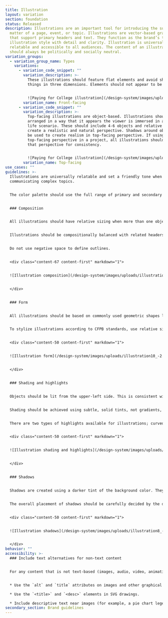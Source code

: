```yaml
---
title: Illustration
layout: variation
section: foundation
status: Released
description: Illustrations are an important tool for introducing the subject
  matter of a page, event, or topic. Illustrations are vector-based graphics
  that support primary headers and text. They function as the brand’s top-level
  illustration style with detail and clarity. Illustration is universally
  relatable and accessible to all audiences. The content of an illustration
  should always be politically and socially neutral.
variation_groups:
  - variation_group_name: Types
    variations:
      - variation_code_snippet: ""
        variation_description: >-
          These illustrations should feature flat elements and avoid showing
          things in three dimensions. Elements should not appear to be outlined.


          ![Paying for College illustration](/design-system/images/uploads/illustration5_-2.png)
        variation_name: Front-facing
      - variation_code_snippet: ""
        variation_description: >-
          Top-facing illustrations are object-based. Illustrations should be
          arranged in a way that it appears the viewer is immersed in a real
          life scenario. These should include 4-6 objects and relative sizing to
          create a realistic and natural perspective. Shadows around objects can
          be used to create realism in top-facing perspective. If using
          top-facing perspective in a project, all illustrations should maintain
          that perspective for consistency.


          ![Paying for College illustration](/design-system/images/uploads/illustration6_-2.png)
        variation_name: Top-facing
use_cases: ""
guidelines: >-
  Illustrations are universally relatable and set a friendly tone when
  communicating complex topics.


  The color palette should use the full range of primary and secondary colors, but selectively use a maximum of 3-4 colors, using midtones and tints to differentiate components. Illustrations should also make use of 100% white and black.


  ### Composition


  All illustrations should have relative sizing when more than one object is included. Illustrations should appear natural, but stylized. Do not scale-up or collage minicons or isocons for use in illustrations. Minicons can be used as graphic details when scaled appropriately.


  Illustrations should be compositionally balanced with related headers and text. Reduce “floating” by bleeding illustrations off the edges of the graphic. Make use of layering and subtle, vector-based background patterns to help ground the illustration. Shadows are appropriate when objects overlap but should not extend outside of objects.


  Do not use negative space to define outlines.


  <div class="content-67 content-first" markdown="1">


  ![Illustration composition](/design-system/images/uploads/illustration7_-2.png)


  </div>


  ### Form


  All illustrations should be based on commonly used geometric shapes like circles, triangles, beams, and rectangles.


  To stylize illustrations according to CFPB standards, use relative sizing on stroke weights with a rounded end cap. For curved lines, the stylized stroke is recommended throughout illustrations.


  <div class="content-50 content-first" markdown="1">


  ![Illustration form](/design-system/images/uploads/illustration10_-2.png)


  </div>


  ### Shading and highlights


  Objects should be lit from the upper-left side. This is consistent with the beam in our logo. The overall placement of highlights and shading should be carefully decided by the designer and consistent throughout the project.


  Shading should be achieved using subtle, solid tints, not gradients, textures, multiply, or blurs.


  There are two types of highlights available for illustrations; curved and diagonal. The curved highlight is recommended when the object is round. Diagonal highlights are mostly used in rectangular objects. They are also frequently used to show reflections. To create a diagonal highlight, a tint of the background color is cast from the top-right corner of an object at a 45º angle.


  <div class="content-50 content-first" markdown="1">


  ![Illustration shading and highlights](/design-system/images/uploads/illustration9_-2.png)


  </div>


  ### Shadows


  Shadows are created using a darker tint of the background color. They are appropriate when objects overlap but should not extend outside of objects. In top-facing illustrations, shadows around objects can be used to create realism.


  The overall placement of shadows should be carefully decided by the designer and consistent throughout the project.


  <div class="content-50 content-first" markdown="1">


  ![Illustration shadows](/design-system/images/uploads/illustration8_-2.png)


  </div>
behavior: ""
accessibility: >-
  ### Include text alternatives for non-text content


  For any content that is not text-based (images, audio, video, animations, charts, graphs, etc), provide an alternative version of that content that is text-based.


  * Use the `alt` and `title` attributes on images and other graphical elements.

  * Use the `<title>` and `<desc>` elements in SVG drawings.

  * Include descriptive text near images (for example, a pie chart legend with percentages of each item).
secondary_section: Brand guidelines
---
```

